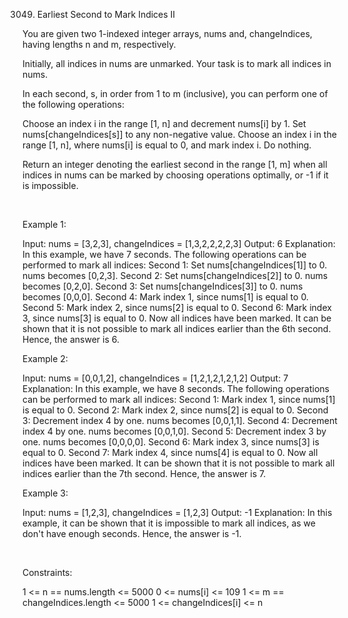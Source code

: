 3049. Earliest Second to Mark Indices II

You are given two 1-indexed integer arrays, nums and, changeIndices, having lengths n and m, respectively.

Initially, all indices in nums are unmarked. Your task is to mark all indices in nums.

In each second, s, in order from 1 to m (inclusive), you can perform one of the following operations:

Choose an index i in the range [1, n] and decrement nums[i] by 1.
Set nums[changeIndices[s]] to any non-negative value.
Choose an index i in the range [1, n], where nums[i] is equal to 0, and mark index i.
Do nothing.

Return an integer denoting the earliest second in the range [1, m] when all indices in nums can be marked by choosing operations optimally, or -1 if it is impossible.

 

Example 1:

Input: nums = [3,2,3], changeIndices = [1,3,2,2,2,2,3]
Output: 6
Explanation: In this example, we have 7 seconds. The following operations can be performed to mark all indices:
Second 1: Set nums[changeIndices[1]] to 0. nums becomes [0,2,3].
Second 2: Set nums[changeIndices[2]] to 0. nums becomes [0,2,0].
Second 3: Set nums[changeIndices[3]] to 0. nums becomes [0,0,0].
Second 4: Mark index 1, since nums[1] is equal to 0.
Second 5: Mark index 2, since nums[2] is equal to 0.
Second 6: Mark index 3, since nums[3] is equal to 0.
Now all indices have been marked.
It can be shown that it is not possible to mark all indices earlier than the 6th second.
Hence, the answer is 6.


Example 2:

Input: nums = [0,0,1,2], changeIndices = [1,2,1,2,1,2,1,2]
Output: 7
Explanation: In this example, we have 8 seconds. The following operations can be performed to mark all indices:
Second 1: Mark index 1, since nums[1] is equal to 0.
Second 2: Mark index 2, since nums[2] is equal to 0.
Second 3: Decrement index 4 by one. nums becomes [0,0,1,1].
Second 4: Decrement index 4 by one. nums becomes [0,0,1,0].
Second 5: Decrement index 3 by one. nums becomes [0,0,0,0].
Second 6: Mark index 3, since nums[3] is equal to 0.
Second 7: Mark index 4, since nums[4] is equal to 0.
Now all indices have been marked.
It can be shown that it is not possible to mark all indices earlier than the 7th second.
Hence, the answer is 7.


Example 3:

Input: nums = [1,2,3], changeIndices = [1,2,3]
Output: -1
Explanation: In this example, it can be shown that it is impossible to mark all indices, as we don't have enough seconds. 
Hence, the answer is -1.


 

Constraints:

1 <= n == nums.length <= 5000
0 <= nums[i] <= 109
1 <= m == changeIndices.length <= 5000
1 <= changeIndices[i] <= n